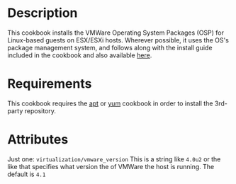 Description
===========
This cookbook installs the VMWare Operating System Packages (OSP) for
Linux-based guests on ESX/ESXi hosts.  Wherever possible, it uses the
OS's package management system, and follows along with the install guide
included in the cookbook and also available [here][vmdocs].

Requirements
============
This cookbook requires the [apt][apt] or [yum][yum] cookbook in order to
install the 3rd-party repository.

Attributes
==========
Just one: `virtualization/vmware_version`  This is a string like `4.0u2`
or the like that specifies what version the of VMWare the host is
running.  The default is `4.1`

[vmdocs]: http://www.vmware.com/support/pubs
[apt]:    https://github.com/opscode/cookbooks/tree/master/apt
[yum]:    https://github.com/opscode/cookbooks/tree/master/yum
